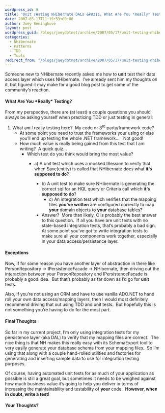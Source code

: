 ```yaml
---
wordpress_id: 9
title: 'Unit Testing NHibernate DALs &#8211; What Are You *Really* Testing?'
date: 2007-05-17T11:19:53+00:00
author: Joey Beninghove
layout: post
wordpress_guid: /blogs/joeydotnet/archive/2007/05/17/unit-testing-nhibernate-dals-what-are-you-really-testing.aspx
categories:
  - NHibernate
  - Patterns
  - TDD
  - Tools
redirect_from: "/blogs/joeydotnet/archive/2007/05/17/unit-testing-nhibernate-dals-what-are-you-really-testing.aspx/"
---
```

</p> 

Someone new to NHibernate&nbsp;recently asked me how to **unit** test their data access layer which uses NHibernate.&nbsp; I&#8217;ve already sent him my thoughts on it, but figured it may make for a good blog post to get some of the community&#8217;s reaction.&nbsp; 

#### What Are You \*Really\* Testing?

From my perspective, there are (at least) a couple questions you should always be asking yourself when practicing TDD or just testing in general: 

  1. What am I really testing here?&nbsp; My code or 3<sup>rd</sup> party/framework code?&nbsp; 
      * At some point you need to trust the frameworks your using or else you’ll end up testing the whole .NET framework…&nbsp;&nbsp; Not good! 
      * How much value is really being gained from this test that I am writing?&nbsp; A quick quiz&#8230; 
          * Which test do you think would bring the most value? 
              * a) A unit test which uses a mocked ISession to verify that when Save(entity) is called that NHibernate does what **it&#8217;s supposed to do**? 
                  * b) A unit test to make sure NHibernate is generating the correct sql for an HQL query or Criteria call which **it&#8217;s supposed to do**? 
                      * c) An integration test which verifies that the mapping files **you&#8217;ve written** are configured correctly to map **your** domain objects to **your** database tables?</ul> 
                      * Answer?&nbsp; More than likely, C is probably the best answer to this question.&nbsp; If all you have are unit tests with no state-based integration tests, that&#8217;s probably a bad sign.&nbsp; At some point you&#8217;ve got to write integration tests to make sure all your&nbsp;components&nbsp;work together, especially in your data access/persistence layer.</ul> </ol> 
                #### Exceptions
                
                Now, if for some reason you&nbsp;have another layer of abstraction in there like PersonRepository -> IPersistenceFacade -> NHibernate, then driving out the interaction between your PersonRepository and IPersistenceFacade is probably a good idea.&nbsp; But that&#8217;s probably as far down as I&#8217;d go for **unit** tests.
                
                Also, if you&#8217;re not using an ORM and have to use vanilla ADO.NET to hand roll your own data access/mapping layers, then I would most definitely recommend driving that out using TDD and unit tests.&nbsp; But hopefully this is not something you&#8217;re having to do for the most part.
                
                #### Final Thoughts
                
                So far in my current project, I&#8217;m&nbsp;only using integration tests for my persistence layer (aka DAL) to verify that my mapping files are correct.&nbsp; The nice thing is that NH makes this really easy with its SchemaExport tool to very easily generate your database schema from your mapping files.&nbsp; So I’m using that along with a couple hand-rolled utilities and factories for generating and inserting sample data to use for integration testing purposes.
                
                Of course, having automated unit tests for as much of your application as possible is still a great goal, but&nbsp;sometimes it needs to be weighed against how much business value it’s going to help you deliver in terms of increasing the maintainability and testability of **your** code.&nbsp; **However, when in doubt, write a test!** 
                
                #### Your Thoughts?